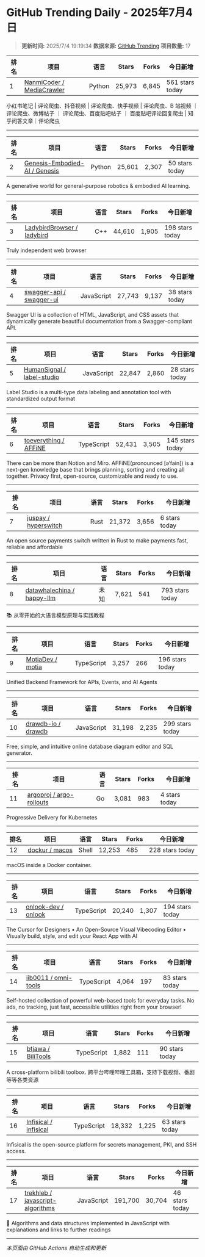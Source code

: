 # GitHub Trending Daily - 2025年7月4日

> **更新时间:** 2025/7/4 19:19:34
> **数据来源:** [GitHub Trending](https://github.com/trending)
> **项目数量:** 17

| 排名 | 项目 | 语言 | Stars | Forks | 今日新增 |
|------|------|------|-------|-------|-----------|
| 1 | [NanmiCoder / MediaCrawler](https://github.com/NanmiCoder/MediaCrawler) | Python | 25,973 | 6,845 | 561 stars today |

小红书笔记 \| 评论爬虫、抖音视频 \| 评论爬虫、快手视频 \| 评论爬虫、B 站视频 ｜ 评论爬虫、微博帖子 ｜ 评论爬虫、百度贴吧帖子 ｜ 百度贴吧评论回复爬虫 \| 知乎问答文章｜评论爬虫

---

| 排名 | 项目 | 语言 | Stars | Forks | 今日新增 |
|------|------|------|-------|-------|-----------|
| 2 | [Genesis-Embodied-AI / Genesis](https://github.com/Genesis-Embodied-AI/Genesis) | Python | 25,601 | 2,307 | 50 stars today |

A generative world for general-purpose robotics & embodied AI learning.

---

| 排名 | 项目 | 语言 | Stars | Forks | 今日新增 |
|------|------|------|-------|-------|-----------|
| 3 | [LadybirdBrowser / ladybird](https://github.com/LadybirdBrowser/ladybird) | C++ | 44,610 | 1,905 | 198 stars today |

Truly independent web browser

---

| 排名 | 项目 | 语言 | Stars | Forks | 今日新增 |
|------|------|------|-------|-------|-----------|
| 4 | [swagger-api / swagger-ui](https://github.com/swagger-api/swagger-ui) | JavaScript | 27,743 | 9,137 | 38 stars today |

Swagger UI is a collection of HTML, JavaScript, and CSS assets that dynamically generate beautiful documentation from a Swagger-compliant API.

---

| 排名 | 项目 | 语言 | Stars | Forks | 今日新增 |
|------|------|------|-------|-------|-----------|
| 5 | [HumanSignal / label-studio](https://github.com/HumanSignal/label-studio) | JavaScript | 22,847 | 2,860 | 28 stars today |

Label Studio is a multi-type data labeling and annotation tool with standardized output format

---

| 排名 | 项目 | 语言 | Stars | Forks | 今日新增 |
|------|------|------|-------|-------|-----------|
| 6 | [toeverything / AFFiNE](https://github.com/toeverything/AFFiNE) | TypeScript | 52,431 | 3,505 | 145 stars today |

There can be more than Notion and Miro. AFFiNE(pronounced [ə‘fain]) is a next-gen knowledge base that brings planning, sorting and creating all together. Privacy first, open-source, customizable and ready to use.

---

| 排名 | 项目 | 语言 | Stars | Forks | 今日新增 |
|------|------|------|-------|-------|-----------|
| 7 | [juspay / hyperswitch](https://github.com/juspay/hyperswitch) | Rust | 21,372 | 3,656 | 6 stars today |

An open source payments switch written in Rust to make payments fast, reliable and affordable

---

| 排名 | 项目 | 语言 | Stars | Forks | 今日新增 |
|------|------|------|-------|-------|-----------|
| 8 | [datawhalechina / happy-llm](https://github.com/datawhalechina/happy-llm) | 未知 | 7,621 | 541 | 793 stars today |

📚 从零开始的大语言模型原理与实践教程

---

| 排名 | 项目 | 语言 | Stars | Forks | 今日新增 |
|------|------|------|-------|-------|-----------|
| 9 | [MotiaDev / motia](https://github.com/MotiaDev/motia) | TypeScript | 3,257 | 266 | 196 stars today |

Unified Backend Framework for APIs, Events, and AI Agents

---

| 排名 | 项目 | 语言 | Stars | Forks | 今日新增 |
|------|------|------|-------|-------|-----------|
| 10 | [drawdb-io / drawdb](https://github.com/drawdb-io/drawdb) | JavaScript | 31,198 | 2,235 | 299 stars today |

Free, simple, and intuitive online database diagram editor and SQL generator.

---

| 排名 | 项目 | 语言 | Stars | Forks | 今日新增 |
|------|------|------|-------|-------|-----------|
| 11 | [argoproj / argo-rollouts](https://github.com/argoproj/argo-rollouts) | Go | 3,081 | 983 | 4 stars today |

Progressive Delivery for Kubernetes

---

| 排名 | 项目 | 语言 | Stars | Forks | 今日新增 |
|------|------|------|-------|-------|-----------|
| 12 | [dockur / macos](https://github.com/dockur/macos) | Shell | 12,253 | 485 | 228 stars today |

macOS inside a Docker container.

---

| 排名 | 项目 | 语言 | Stars | Forks | 今日新增 |
|------|------|------|-------|-------|-----------|
| 13 | [onlook-dev / onlook](https://github.com/onlook-dev/onlook) | TypeScript | 20,240 | 1,307 | 194 stars today |

The Cursor for Designers • An Open-Source Visual Vibecoding Editor • Visually build, style, and edit your React App with AI

---

| 排名 | 项目 | 语言 | Stars | Forks | 今日新增 |
|------|------|------|-------|-------|-----------|
| 14 | [iib0011 / omni-tools](https://github.com/iib0011/omni-tools) | TypeScript | 4,064 | 197 | 83 stars today |

Self-hosted collection of powerful web-based tools for everyday tasks. No ads, no tracking, just fast, accessible utilities right from your browser!

---

| 排名 | 项目 | 语言 | Stars | Forks | 今日新增 |
|------|------|------|-------|-------|-----------|
| 15 | [btjawa / BiliTools](https://github.com/btjawa/BiliTools) | TypeScript | 1,882 | 111 | 90 stars today |

A cross-platform bilibili toolbox. 跨平台哔哩哔哩工具箱，支持下载视频、番剧等等各类资源

---

| 排名 | 项目 | 语言 | Stars | Forks | 今日新增 |
|------|------|------|-------|-------|-----------|
| 16 | [Infisical / infisical](https://github.com/Infisical/infisical) | TypeScript | 18,332 | 1,225 | 63 stars today |

Infisical is the open-source platform for secrets management, PKI, and SSH access.

---

| 排名 | 项目 | 语言 | Stars | Forks | 今日新增 |
|------|------|------|-------|-------|-----------|
| 17 | [trekhleb / javascript-algorithms](https://github.com/trekhleb/javascript-algorithms) | JavaScript | 191,700 | 30,704 | 46 stars today |

📝 Algorithms and data structures implemented in JavaScript with explanations and links to further readings

---


*本页面由 GitHub Actions 自动生成和更新*
